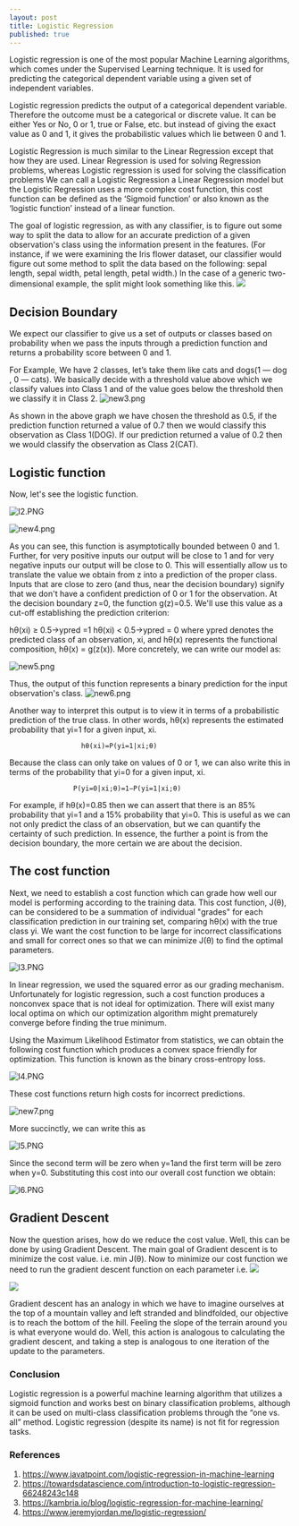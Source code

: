 ```yaml
---
layout: post
title: Logistic Regression
published: true
---
```



Logistic regression is one of the most popular Machine Learning algorithms, which comes under the Supervised Learning technique. It is used for predicting the categorical dependent variable using a given set of independent variables.

Logistic regression predicts the output of a categorical dependent variable. Therefore the outcome must be a categorical or discrete value. It can be either Yes or No, 0 or 1, true or False, etc. but instead of giving the exact value as 0 and 1, it gives the probabilistic values which lie between 0 and 1.

Logistic Regression is much similar to the Linear Regression except that how they are used. Linear Regression is used for solving Regression problems, whereas Logistic regression is used for solving the classification problems
We can call a Logistic Regression a Linear Regression model but the Logistic Regression uses a more complex cost function, this cost function can be defined as the ‘Sigmoid function’ or also known as the ‘logistic function’ instead of a linear function.

The goal of logistic regression, as with any classifier, is to figure out some way to split the data to allow for an accurate prediction of a given observation's class using the information present in the features. (For instance, if we were examining the Iris flower dataset, our classifier would figure out some method to split the data based on the following: sepal length, sepal width, petal length, petal width.) In the case of a generic two-dimensional example, the split might look something like this.
![](https://res.cloudinary.com/saqibulsabha/image/upload/v1629091760/new1_fxtzxy.png)

## Decision Boundary
We expect our classifier to give us a set of outputs or classes based on probability when we pass the inputs through a prediction function and returns a probability score between 0 and 1.

For Example, We have 2 classes, let’s take them like cats and dogs(1 — dog , 0 — cats). We basically decide with a threshold value above which we classify values into Class 1 and of the value goes below the threshold then we classify it in Class 2.
![new3.png](https://res.cloudinary.com/saqibulsabha/image/upload/v1629091761/new3_s0elq1.png)

 
                                                     
                                                      
                                                      
As shown in the above graph we have chosen the threshold as 0.5, if the prediction function returned a value of 0.7 then we would classify this observation as Class 1(DOG). If our prediction returned a value of 0.2 then we would classify the observation as Class 2(CAT).

## Logistic function

Now, let's see the logistic function.

 ![l2.PNG](https://res.cloudinary.com/saqibulsabha/image/upload/v1629092237/log_mshmup.png)
 
 
![new4.png](https://res.cloudinary.com/saqibulsabha/image/upload/v1629091760/new4_hcnk41.png)

 
As you can see, this function is asymptotically bounded between 0 and 1. Further, for very positive inputs our output will be close to 1 and for very negative inputs our output will be close to 0. This will essentially allow us to translate the value we obtain from z into a prediction of the proper class. Inputs that are close to zero (and thus, near the decision boundary) signify that we don't have a confident prediction of 0 or 1 for the observation.
At the decision boundary z=0, the function g(z)=0.5. We'll use this value as a cut-off establishing the prediction criterion:

hθ(xi) ≥ 0.5→ypred =1
hθ(xi) < 0.5→ypred = 0
where ypred denotes the predicted class of an observation, xi, and hθ(x) represents the functional composition, hθ(x) = g(z(x)).
More concretely, we can write our model as:
 
   ![new5.png](https://res.cloudinary.com/saqibulsabha/image/upload/v1629091760/new5_ifwdza.png)

Thus, the output of this function represents a binary prediction for the input observation's class.
 ![new6.png](https://res.cloudinary.com/saqibulsabha/image/upload/v1629091760/new6_dotafr.png)


Another way to interpret this output is to view it in terms of a probabilistic prediction of the true class. In other words,  hθ(x) represents the estimated probability that yi=1 for a given input, xi.

                      hθ(xi)=P(yi=1|xi;θ)
                      
Because the class can only take on values of 0 or 1, we can also write this in terms of the probability that yi=0 for a given input, xi.

                    P(yi=0|xi;θ)=1−P(yi=1|xi;θ)
                    
For example, if hθ(x)=0.85 then we can assert that there is an 85% probability that yi=1 and a 15% probability that yi=0. This is useful as we can not only predict the class of an observation, but we can quantify the certainty of such prediction. In essence, the further a point is from the decision boundary, the more certain we are about the decision.

## The cost function

Next, we need to establish a cost function which can grade how well our model is performing according to the training data. This cost function, J(θ), can be considered to be a summation of individual "grades" for each classification prediction in our training set, comparing hθ(x) with the true class yi. We want the cost function to be large for incorrect classifications and small for correct ones so that we can minimize J(θ) to find the optimal parameters.

   ![l3.PNG](https://res.cloudinary.com/saqibulsabha/image/upload/v1629091759/l3_eob5w3.png)
        
                        
                        
In linear regression, we used the squared error as our grading mechanism. Unfortunately for logistic regression, such a cost function produces a nonconvex space that is not ideal for optimization. There will exist many local optima on which our optimization algorithm might prematurely converge before finding the true minimum.

Using the Maximum Likelihood Estimator from statistics, we can obtain the following cost function which produces a convex space friendly for optimization. This function is known as the binary cross-entropy loss.

   ![l4.PNG](https://res.cloudinary.com/saqibulsabha/image/upload/v1629091759/l4_tmetcu.png)
               

These cost functions return high costs for incorrect predictions.

   ![new7.png](https://res.cloudinary.com/saqibulsabha/image/upload/v1629091760/new7_xznyol.png)
              

More succinctly, we can write this as

   ![l5.PNG](https://res.cloudinary.com/saqibulsabha/image/upload/v1629091759/l5_pwghy9.png)
             

Since the second term will be zero when y=1and the first term will be zero when y=0. Substituting this cost into our overall cost function we obtain:

   ![l6.PNG](https://res.cloudinary.com/saqibulsabha/image/upload/v1629091759/l6_zfx6kk.png)
   
   
  ## Gradient Descent
  
Now the question arises, how do we reduce the cost value. Well, this can be done by using Gradient Descent. The main goal of Gradient descent is to minimize the cost value. i.e. min J(θ).
Now to minimize our cost function we need to run the gradient descent function on each parameter i.e.
 ![](https://res.cloudinary.com/saqibulsabha/image/upload/v1629094472/1_e8hayp.png)
 
 ![](https://res.cloudinary.com/saqibulsabha/image/upload/v1629094473/2_zqllnq.jpg)
 
 Gradient descent has an analogy in which we have to imagine ourselves at the top of a mountain valley and left stranded and blindfolded, our objective is to reach the bottom of the hill. Feeling the slope of the terrain around you is what everyone would do. Well, this action is analogous to calculating the gradient descent, and taking a step is analogous to one iteration of the update to the parameters.

  
  
### Conclusion
Logistic regression is a powerful machine learning algorithm that utilizes a sigmoid function and works best on binary classification problems, although it can be used on multi-class classification problems through the “one vs. all” method. Logistic regression (despite its name) is not fit for regression tasks.


### References
1.	https://www.javatpoint.com/logistic-regression-in-machine-learning
2.	https://towardsdatascience.com/introduction-to-logistic-regression-66248243c148
3.	https://kambria.io/blog/logistic-regression-for-machine-learning/
4.	https://www.jeremyjordan.me/logistic-regression/






